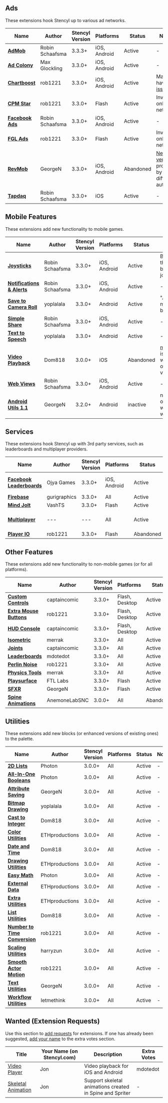 ## Ads

These extensions hook Stencyl up to various ad networks.

Name | Author | Stencyl Version | Platforms | Status | Notes
--- | --- | --- | --- | --- | ---
[**AdMob**](http://community.stencyl.com/index.php/topic,41376.0.html) | Robin Schaafsma | 3.3.3+ | iOS, Android | Active | -
[**Ad Colony**](http://community.stencyl.com/index.php/topic,40370.0.html) | Max Glockling | 3.3.0+ | iOS, Android | Active | -
[**Chartboost**](http://community.stencyl.com/index.php/topic,25006.0.html) | rob1221 | 3.3.0+ | iOS, Android | Active | May have [issues](http://community.stencyl.com/index.php/index.php?topic=25006.msg250824#msg250824).
[**CPM Star**](http://community.stencyl.com/index.php/topic,26486.0.html) | rob1221 | 3.3.0+ | Flash | Active | Invite-only network
[**Facebook Ads**](http://community.stencyl.com/index.php/topic,41144.0.html) | Robin Schaafsma | 3.3.0+ | iOS, Android | Active | -
[**FGL Ads**](http://community.stencyl.com/index.php/topic,25931.0.html) | rob1221 | 3.3.0+ | Flash | Active | Invite-only network
[**RevMob**](http://community.stencyl.com/index.php/topic,24331.0.html) | GeorgeN | 3.3.0+ | iOS, Android | Abandoned | [New version](http://community.stencyl.com/index.php/index.php?topic=24331.msg246523#msg246523) provided by a different author.
[**Tapdaq**](http://community.stencyl.com/index.php/topic,43128.0.html) | Robin Schaafsma | 3.3.0+ | iOS | Active | -

## Mobile Features

These extensions add new functionality to mobile games.

Name | Author | Stencyl Version | Platforms | Status | Notes
--- | --- | --- | --- | --- | ---
[**Joysticks**](http://community.stencyl.com/index.php/topic,29026.0.html) | Robin Schaafsma | 3.3.0+ | iOS, Android | Active | Better than the built-in joystick.
[**Notifications & Alerts**](http://community.stencyl.com/index.php/topic,42719.0.html) | Robin Schaafsma | 3.3.0+ | iOS, Android | Active | -
[**Save to Camera Roll**](http://community.stencyl.com/index.php/topic,44485.0.html) | yoplalala | 3.3.0+ | Android | Active | "Alpha" - may have bugs
[**Simple Share**](http://community.stencyl.com/index.php/topic,38875.0.html) | Robin Schaafsma | 3.3.0+ | iOS, Android | Active | -
[**Text to Speech**](http://community.stencyl.com/index.php/topic,43736.0.html) | yoplalala | 3.3.0+ | Android | Active | -
[**Video Playback**](http://community.stencyl.com/index.php/topic,24896.0.html) | Dom818 | 3.0.0+ | iOS | Abandoned | [mdotedot](http://community.stencyl.com/index.php/index.php?topic=24896.msg242202#msg242202) is working on a new version.
[**Web Views**](http://community.stencyl.com/index.php/topic,38900.0.html) | Robin Schaafsma | 3.3.0+ | iOS, Android | Active | -
[**Android Utils 1.1**](http://community.stencyl.com/index.php/topic,23285.0.html) | GeorgeN | 3.2.0+ | Android | inactive | no notes on if it work with 3.0


## Services

These extensions hook Stencyl up with 3rd party services, such as leaderboards and multiplayer providers.

Name | Author | Stencyl Version | Platforms | Status | Notes
--- | --- | --- | --- | --- | ---
[**Facebook Leaderboards**](http://community.stencyl.com/index.php/topic,43592.0.html) | Ojya Games | 3.3.0+ | iOS, Android | Active | Costs $15 EUR / ~$17 USD.
[**Firebase**](http://community.stencyl.com/index.php/topic,42986.0.html) | gurigraphics | 3.3.0+ | All | Active | -
[**Mind Jolt**](http://community.stencyl.com/index.php/topic,32923.0.html) | VashTS | 3.3.0+ | Flash | Active | -
[**Multiplayer**](http://community.stencyl.com/index.php/topic,42202.0.html) | --- | --- | All | Active | Lists out several options.
[**Player IO**](http://community.stencyl.com/index.php/topic,26007.0.html) | rob1221 | 3.3.0+ | Flash | Abandoned | -


## Other Features

These extensions add new functionality to non-mobile games (or for all platforms).

Name | Author | Stencyl Version | Platforms | Status | Notes
--- | --- | --- | --- | --- | ---
[**Custom Controls**](http://community.stencyl.com/index.php/topic,31251.0.html) | captaincomic | 3.3.0+ | Flash, Desktop | Active | -
[**Extra Mouse Buttons**](http://community.stencyl.com/index.php/topic,31772.0.html) | rob1221 | 3.3.0+ | Flash, Desktop | Active | -
[**HUD Console**](http://community.stencyl.com/index.php/topic,35554.0.html) | captaincomic | 3.3.0+ | Flash, Desktop | Active | -
[**Isometric**](http://community.stencyl.com/index.php/topic,41431.0.html) | merrak | 3.3.0+ | All | Active | -
[**Joints**](http://community.stencyl.com/index.php/topic,31947.0.html) | captaincomic | 3.3.0+ | All | Active | -
[**Leaderboards**](http://community.stencyl.com/index.php/topic,42216.0.html) | mdotedot | 3.3.0+ | All | Active | -
[**Perlin Noise**](http://community.stencyl.com/index.php/topic,25079.0.html) | rob1221 | 3.3.0+ | All | Active | -
[**Physics Tools**](http://community.stencyl.com/index.php/topic,44858.0.html) | merrak | 3.3.0+ | All | Active | -
[**Playsurface**](http://community.stencyl.com/index.php/topic,38139.0.html) | FTL Labs | 3.3.0+ | Flash | Active | -
[**SFXR**](http://community.stencyl.com/index.php/topic,24159.0.html) | GeorgeN | 3.3.0+ | Flash | Active | -
[**Spine Animations**](http://community.stencyl.com/index.php/topic,26183.0.html) | AnemoneLabSNC | 3.0.0+ | All | Abandoned | -


## Utilities

These extensions add new blocks (or enhanced versions of existing ones) to the palette.

Name | Author | Stencyl Version | Platforms | Status | Notes
--- | --- | --- | --- | --- | ---
[**2D Lists**](http://community.stencyl.com/index.php/topic,28081.0.html) | Photon | 3.0.0+ | All | Active | -
[**All-In-One Booleans**](http://community.stencyl.com/index.php/topic,29132.0.html) | Photon | 3.0.0+ | All | Active | -
[**Attribute Saving**](http://community.stencyl.com/index.php/topic,22217.0.html) | GeorgeN | 3.0.0+ | All | Active | -
[**Bitmap Drawing**](http://community.stencyl.com/index.php/topic,44065.0.html) | yoplalala | 3.0.0+ | All | Active | -
[**Cast to Integer**](http://community.stencyl.com/index.php/topic,15894.0.html) | Dom818 | 3.0.0+ | All | Active | -
[**Color Utilities**](http://community.stencyl.com/index.php/topic,34370.0.html) | ETHproductions | 3.0.0+ | All | Active | -
[**Date and Time**](http://community.stencyl.com/index.php/topic,15063.0.html) | Dom818 | 3.0.0+ | All | Active | -
[**Drawing Utilities**](http://community.stencyl.com/index.php/topic,35352.0.html) | ETHproductions | 3.0.0+ | All | Active | -
[**Easy Math**](http://community.stencyl.com/index.php/topic,27769.0.html) | Photon | 3.0.0+ | All | Active | -
[**External Data**](http://community.stencyl.com/index.php/topic,35620.0.html) | ETHproductions | 3.0.0+ | All | Active | -
[**Extra Utilities**](http://community.stencyl.com/index.php/topic,35612.0.html) | ETHproductions | 3.0.0+ | All | Active | -
[**List Utilities**](http://community.stencyl.com/index.php/topic,23821.0.html) | Dom818 | 3.0.0+ | All | Active | -
[**Number to Time Conversion**](http://community.stencyl.com/index.php/topic,15691.0.html) | rob1221 | 3.0.0+ | All | Active | -
[**Scaling Utilities**](http://community.stencyl.com/index.php/topic,34277.0.html) | harryzun | 3.0.0+ | All | Active | -
[**Smooth Actor Motion**](http://community.stencyl.com/index.php/topic,26967.0.html) | rob1221 | 3.0.0+ | All | Active | -
[**Text Utilities**](http://community.stencyl.com/index.php/topic,22166.0.html) | GeorgeN | 3.0.0+ | All | Active | -
[**Workflow Utilities**](http://community.stencyl.com/index.php/topic,44968.0.html) | letmethink | 3.0.0+ | All | Active | -


## Wanted (Extension Requests)

Use this section to [add requests](https://github.com/Stencyl/stencylpedia/blob/master/resources/website/engine-extensions.md) for extensions. If one has already been suggested, [add your name](https://github.com/Stencyl/stencylpedia/blob/master/resources/website/engine-extensions.md) to the extra votes section.

Title | Your Name (on Stencyl.com) | Description | Extra Votes
--- | --- | --- | ---
[Video Player](http://community.stencyl.com/index.php/topic,24896.0.html) | Jon | Video playback for iOS and Android | mdotedot
[Skeletal Animation](http://community.stencyl.com/index.php/topic,26183.0.html) | Jon | Support skeletal animations created in Spine and Spriter | -
